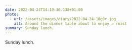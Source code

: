 ```yaml
---
date: 2022-04-24T14:19:36.138+01:00
photo:
  - url: /assets/images/diary/2022-04-24-10g9r.jpg
    alt: Around the dinner table about to enjoy a roast
summary: Sunday lunch.
---
```

Sunday lunch. 
